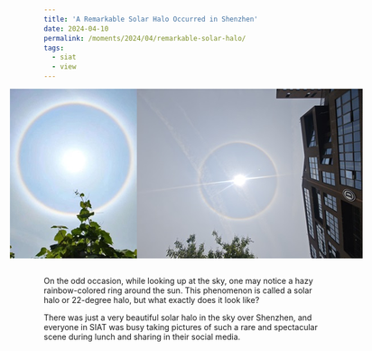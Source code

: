 ```yaml
---
title: 'A Remarkable Solar Halo Occurred in Shenzhen'
date: 2024-04-10
permalink: /moments/2024/04/remarkable-solar-halo/
tags:
  - siat
  - view
---
```


<div style="display:flex;justify-content:center;">
    <img src='/images/moments/ice_halo.jpg'>
    <img src='/images/moments/ice_halo3.jpg'>
</div>

<br/>On the odd occasion, while looking up at the sky, one may notice a hazy rainbow-colored ring around the sun. This phenomenon is called a solar halo or 22-degree halo, but what exactly does it look like?

There was just a very beautiful solar halo in the sky over Shenzhen, and everyone in SIAT was busy taking pictures of such a rare and spectacular scene during lunch and sharing in their social media.

